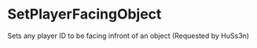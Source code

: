 SetPlayerFacingObject
=====================

Sets any player ID to be facing infront of an object (Requested by HuSs3n)

